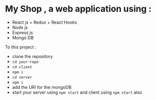 # My Shop , a web application using :

- React js + Redux + React Hooks
- Node js 
- Express js 
- Mongo DB

To this project : 

- clone the repository 
- `cd your-repo`
- `cd client`
- `npm i`
- `cd server`
- `npm i`
- add the URI for the mongoDB
- start your server using `npm start` and client using `npm start` also
